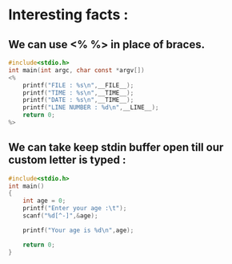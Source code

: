 # Interesting facts :

## We can use <% %> in place of braces.
```c
#include<stdio.h>
int main(int argc, char const *argv[])
<%
	printf("FILE : %s\n",__FILE__);
	printf("TIME : %s\n",__TIME__);
	printf("DATE : %s\n",__TIME__);
	printf("LINE NUMBER : %d\n",__LINE__);
	return 0;
%>
```

## We can take keep stdin buffer open till our custom letter is typed :
```c
#include<stdio.h>
int main()
{
	int age = 0;
	printf("Enter your age :\t");
	scanf("%d[^-]",&age);

	printf("Your age is %d\n",age);

	return 0;
}

```
